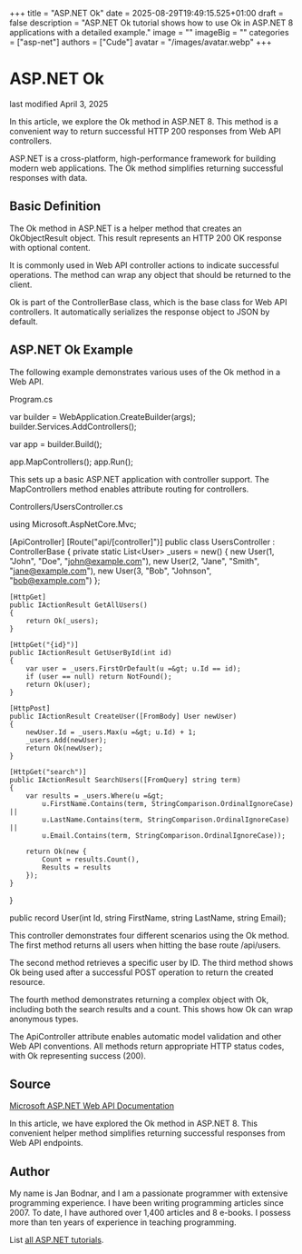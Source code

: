 +++
title = "ASP.NET Ok"
date = 2025-08-29T19:49:15.525+01:00
draft = false
description = "ASP.NET Ok tutorial shows how to use Ok in ASP.NET 8 applications with a detailed example."
image = ""
imageBig = ""
categories = ["asp-net"]
authors = ["Cude"]
avatar = "/images/avatar.webp"
+++

# ASP.NET Ok

last modified April 3, 2025

In this article, we explore the Ok method in ASP.NET 8. This method is a
convenient way to return successful HTTP 200 responses from Web API controllers.

ASP.NET is a cross-platform, high-performance framework for building modern web
applications. The Ok method simplifies returning successful responses with data.

## Basic Definition

The Ok method in ASP.NET is a helper method that creates an OkObjectResult
object. This result represents an HTTP 200 OK response with optional content.

It is commonly used in Web API controller actions to indicate successful
operations. The method can wrap any object that should be returned to the client.

Ok is part of the ControllerBase class, which is the base class for Web API
controllers. It automatically serializes the response object to JSON by default.

## ASP.NET Ok Example

The following example demonstrates various uses of the Ok method in a Web API.

Program.cs
  

var builder = WebApplication.CreateBuilder(args);
builder.Services.AddControllers();

var app = builder.Build();

app.MapControllers();
app.Run();

This sets up a basic ASP.NET application with controller support. The
MapControllers method enables attribute routing for controllers.

Controllers/UsersController.cs
  

using Microsoft.AspNetCore.Mvc;

[ApiController]
[Route("api/[controller]")]
public class UsersController : ControllerBase
{
    private static List&lt;User&gt; _users = new()
    {
        new User(1, "John", "Doe", "john@example.com"),
        new User(2, "Jane", "Smith", "jane@example.com"),
        new User(3, "Bob", "Johnson", "bob@example.com")
    };

    [HttpGet]
    public IActionResult GetAllUsers()
    {
        return Ok(_users);
    }

    [HttpGet("{id}")]
    public IActionResult GetUserById(int id)
    {
        var user = _users.FirstOrDefault(u =&gt; u.Id == id);
        if (user == null) return NotFound();
        return Ok(user);
    }

    [HttpPost]
    public IActionResult CreateUser([FromBody] User newUser)
    {
        newUser.Id = _users.Max(u =&gt; u.Id) + 1;
        _users.Add(newUser);
        return Ok(newUser);
    }

    [HttpGet("search")]
    public IActionResult SearchUsers([FromQuery] string term)
    {
        var results = _users.Where(u =&gt; 
            u.FirstName.Contains(term, StringComparison.OrdinalIgnoreCase) ||
            u.LastName.Contains(term, StringComparison.OrdinalIgnoreCase) ||
            u.Email.Contains(term, StringComparison.OrdinalIgnoreCase));
        
        return Ok(new { 
            Count = results.Count(),
            Results = results 
        });
    }
}

public record User(int Id, string FirstName, string LastName, string Email);

This controller demonstrates four different scenarios using the Ok method. The
first method returns all users when hitting the base route /api/users.

The second method retrieves a specific user by ID. The third method shows Ok
being used after a successful POST operation to return the created resource.

The fourth method demonstrates returning a complex object with Ok, including both
the search results and a count. This shows how Ok can wrap anonymous types.

The ApiController attribute enables automatic model validation and
other Web API conventions. All methods return appropriate HTTP status codes,
with Ok representing success (200).

## Source

[Microsoft ASP.NET Web API Documentation](https://learn.microsoft.com/en-us/aspnet/core/web-api/?view=aspnetcore-8.0)

In this article, we have explored the Ok method in ASP.NET 8. This convenient
helper method simplifies returning successful responses from Web API endpoints.

## Author

My name is Jan Bodnar, and I am a passionate programmer with extensive
programming experience. I have been writing programming articles since 2007.
To date, I have authored over 1,400 articles and 8 e-books. I possess more
than ten years of experience in teaching programming.

List [all ASP.NET tutorials](/all/#asp-net).